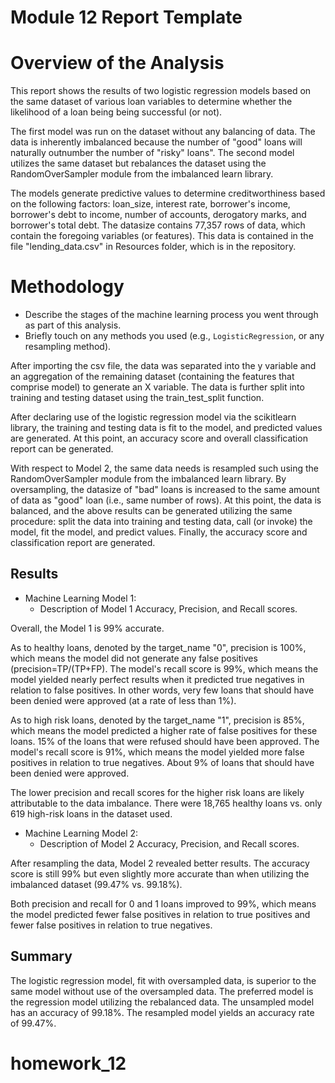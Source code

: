 # Module 12 Report Template

# Overview of the Analysis

This report shows the results of two logistic regression models based on the same dataset of various loan variables to determine whether the likelihood of a loan being being successful (or not).

The first model was run on the dataset without any balancing of data.  The data is inherently imbalanced because the number of "good" loans will naturally outnumber the number of "risky" loans".  The second model utilizes the same dataset but rebalances the dataset using the RandomOverSampler module from the imbalanced learn library.

The models generate predictive values to determine creditworthiness based on the following factors:  loan_size, interest rate, borrower's income, borrower's debt to income, number of accounts, derogatory marks, and borrower's total debt.  The datasize contains 77,357 rows of data, which contain the foregoing variables (or features).  This data is contained in the file "lending_data.csv" in Resources folder, which is in the repository.

# Methodology

* Describe the stages of the machine learning process you went through as part of this analysis.
* Briefly touch on any methods you used (e.g., `LogisticRegression`, or any resampling method).

After importing the csv file, the data was separated into the y variable and an aggregation of the remaining dataset (containing the features that comprise model) to generate an X variable.  The data is further split into training and testing dataset using the train_test_split function.

After declaring use of the logistic regression model via the scikitlearn library, the training and testing data is fit to the model, and predicted values are generated.  At this point, an accuracy score and overall classification report can be generated.

With respect to Model 2, the same data needs is resampled such using the RandomOverSampler module from the imbalanced learn library.  By oversampling, the datasize of "bad" loans is increased to the same amount of data as "good" loan (i.e., same number of rows).  At this point, the data is balanced, and the above results can be generated utilizing the same procedure:  split the data into training and testing data, call (or invoke) the model, fit the model, and predict values.  Finally, the accuracy score and classification report are generated.

## Results

* Machine Learning Model 1:
  * Description of Model 1 Accuracy, Precision, and Recall scores.

Overall, the Model 1 is 99% accurate.

As to healthy loans, denoted by the target_name "0", precision is 100%, which means the model did not generate any false positives (precision=TP/(TP+FP).  The model's recall score is 99%, which means the model yielded nearly perfect results when it predicted true negatives in relation to false positives.  In other words, very few loans that should have been denied were approved (at a rate of less than 1%).

As to high risk loans, denoted by the target_name "1", precision is 85%, which means the model predicted a higher rate of false positives for these loans.  15% of the loans that were refused should have been approved.  The model's recall score is 91%, which means the model yielded more false positives in relation to true negatives.  About 9% of loans that should have been denied were approved.

The lower precision and recall scores for the higher risk loans are likely attributable to the data imbalance.  There were 18,765 healthy loans vs. only 619 high-risk loans in the dataset used.

* Machine Learning Model 2:
  * Description of Model 2 Accuracy, Precision, and Recall scores.

After resampling the data, Model 2 revealed better results.  The accuracy score is still 99% but even slightly more accurate than when utilizing the imbalanced dataset (99.47% vs. 99.18%).

Both precision and recall for 0 and 1 loans improved to 99%, which means the model predicted fewer false positives in relation to true positives and fewer false positives in relation to true negatives.

## Summary

The logistic regression model, fit with oversampled data, is superior to the same model without use of the oversampled data.  The preferred model is the regression model utilizing the rebalanced data.  The unsampled model has an accuracy of 99.18%.  The resampled model yields an accuracy rate of 99.47%.
# homework_12
